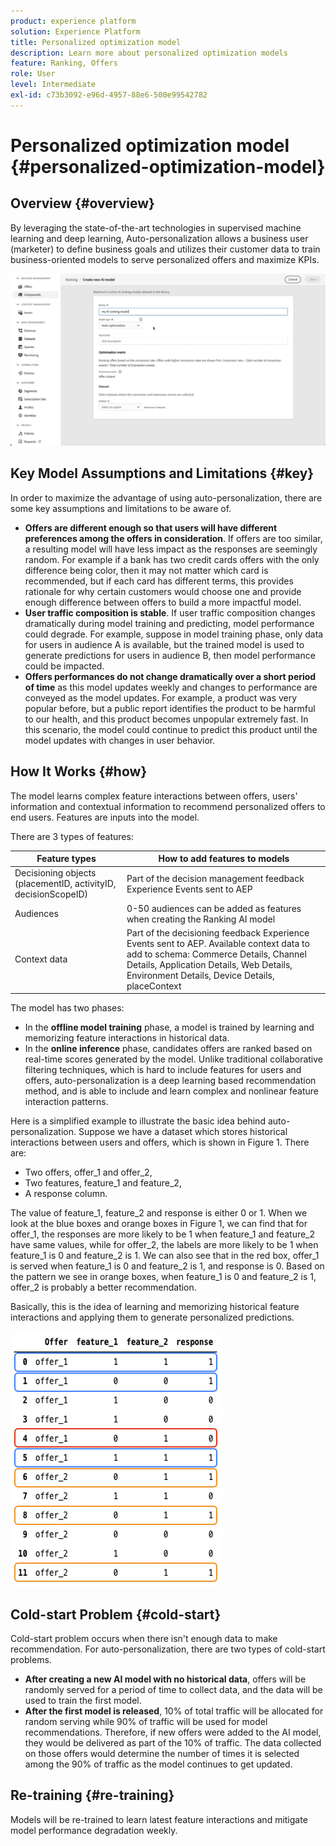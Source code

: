 ```yaml
---
product: experience platform
solution: Experience Platform
title: Personalized optimization model
description: Learn more about personalized optimization models
feature: Ranking, Offers
role: User
level: Intermediate
exl-id: c73b3092-e96d-4957-88e6-500e99542782
---
```

# Personalized optimization model {#personalized-optimization-model}

## Overview {#overview}

By leveraging the state-of-the-art technologies in supervised machine learning and deep learning, Auto-personalization allows a business user (marketer) to define business goals and utilizes their customer data to train business-oriented models to serve personalized offers and maximize KPIs.

![](../../rn/assets/do-not-localize/ai-ranking.gif)

## Key Model Assumptions and Limitations {#key}

In order to maximize the advantage of using auto-personalization, there are some key assumptions and limitations to be aware of. 

* **Offers are different enough so that users will have different preferences among the offers in consideration**. If offers are too similar, a resulting model will have less impact as the responses are seemingly random.
For example if a bank has two credit cards offers with the only difference being color, then it may not matter which card is recommended, but if each card has different terms, this provides rationale for why certain customers would choose one and provide enough difference between offers to build a more impactful model.
* **User traffic composition is stable**. If user traffic composition changes dramatically during model training and predicting, model performance could degrade. For example, suppose in model training phase, only data for users in audience A is available, but the trained model is used to generate predictions for users in audience B, then model performance could be impacted.
* **Offers performances do not change dramatically over a short period of time** as this model updates weekly and changes to performance are conveyed as the model updates. For example, a product was very popular before, but a public report identifies the product to be harmful to our health, and this product becomes unpopular extremely fast. In this scenario, the model could continue to predict this product until the model updates with changes in user behavior.  

## How It Works {#how}

The model learns complex feature interactions between offers, users' information and contextual information to recommend personalized offers to end users. Features are inputs into the model.

There are 3 types of features:

| Feature types | How to add features to models |
|--------------|----------------------------|
| Decisioning objects (placementID, activityID, decisionScopeID)| Part of the decision management feedback Experience Events sent to AEP|
| Audiences| 0-50 audiences can be added as features when creating the Ranking AI model|
| Context data| Part of the decisioning feedback Experience Events sent to AEP. Available context data to add to schema: Commerce Details, Channel Details, Application Details, Web Details, Environment Details, Device Details, placeContext|

The model has two phases:

* In the **offline model training** phase, a model is trained by learning and memorizing feature interactions in historical data. 
* In the **online inference** phase, candidates offers are ranked based on real-time scores generated by the model. Unlike traditional collaborative filtering techniques, which is hard to include features for users and offers, auto-personalization is a deep learning based recommendation method, and is able to include and learn complex and nonlinear feature interaction patterns. 

Here is a simplified example to illustrate the basic idea behind auto-personalization. Suppose we have a dataset which stores historical interactions between users and offers, which is shown in Figure 1. There are:
* Two offers, offer_1 and offer_2,
* Two features, feature_1 and feature_2,
* A response column.

The value of feature_1, feature_2 and response is either 0 or 1. When we look at the blue boxes and orange boxes in Figure 1, we can find that for offer_1, the responses are more likely to be 1 when feature_1 and feature_2 have same values, while for offer_2, the labels are more likely to be 1 when feature_1 is 0 and feature_2 is 1. We can also see that in the red box, offer_1 is served when feature_1 is 0 and feature_2 is 1, and response is 0. Based on the pattern we see in orange boxes, when feature_1 is 0 and feature_2 is 1, offer_2 is probably a better recommendation.

Basically, this is the idea of learning and memorizing historical feature interactions and applying them to generate personalized predictions. 

![](../assets/perso-ranking-schema.png)

## Cold-start Problem {#cold-start}

Cold-start problem occurs when there isn't enough data to make recommendation. For auto-personalization, there are two types of cold-start problems.

* **After creating a new AI model with no historical data**, offers will be randomly served for a period of time to collect data, and the data will be used to train the first model.
* **After the first model is released**, 10% of total traffic will be allocated for random serving while 90% of traffic will be used for model recommendations. Therefore, if new offers were added to the AI model, they would be delivered as part of the 10% of traffic. The data collected on those offers would determine the number of times it is selected among the 90% of traffic as the model continues to get updated.  

## Re-training {#re-training}

Models will be re-trained to learn latest feature interactions and mitigate model performance degradation weekly.
